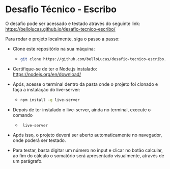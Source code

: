 # Desafio Técnico - Escribo

O desafio pode ser acessado e testado através do seguinte link: https://bellolucas.github.io/desafio-tecnico-escribo/

Para rodar o projeto localmente, siga o passo a passo:

- Clone este repositório na sua máquina:
  - ```bash
    git clone https://github.com/belloLucas/desafio-tecnico-escribo.git
    ```
    
- Certifique-se de ter o Node.js instalado: https://nodejs.org/en/download/
  
- Após, acesse o terminal dentro da pasta onde o projeto foi clonado e faça a instalação do live-server:
  - ```bash
    npm install -g live-server
    ```
- Depois de ter instalado o live-server, ainda no terminal, execute o comando
  - ```
     live-server
    ```
- Após isso, o projeto deverá ser aberto automaticamente no navegador, onde poderá ser testado.

- Para testar, basta digitar um número no input e clicar no botão calcular, ao fim do cálculo o somatório será apresentado visualmente, através de um parágrafo.
  
